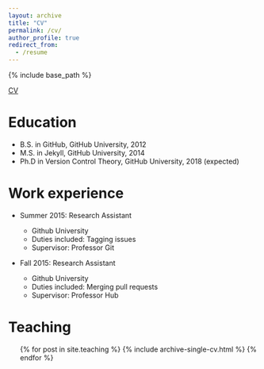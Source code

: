 ```yaml
---
layout: archive
title: "CV"
permalink: /cv/
author_profile: true
redirect_from:
  - /resume
---
```


{% include base_path %}

<a href="../files/resume_qisheng_liao_5_2.pdf" target="_blank">CV</a>

Education
======
* B.S. in GitHub, GitHub University, 2012
* M.S. in Jekyll, GitHub University, 2014
* Ph.D in Version Control Theory, GitHub University, 2018 (expected)

Work experience
======
* Summer 2015: Research Assistant
  * Github University
  * Duties included: Tagging issues
  * Supervisor: Professor Git

* Fall 2015: Research Assistant
  * Github University
  * Duties included: Merging pull requests
  * Supervisor: Professor Hub
  
  
Teaching
======
  <ul>{% for post in site.teaching %}
    {% include archive-single-cv.html %}
  {% endfor %}</ul>
  

